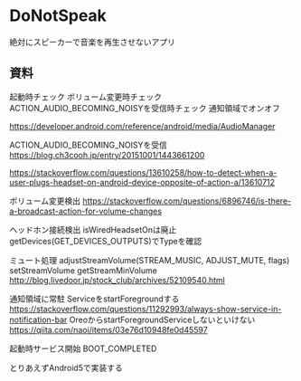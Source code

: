 # DoNotSpeak

絶対にスピーカーで音楽を再生させないアプリ



## 資料

起動時チェック
ボリューム変更時チェック
ACTION_AUDIO_BECOMING_NOISYを受信時チェック
通知領域でオンオフ


https://developer.android.com/reference/android/media/AudioManager

ACTION_AUDIO_BECOMING_NOISYを受信
https://blog.ch3cooh.jp/entry/20151001/1443661200

https://stackoverflow.com/questions/13610258/how-to-detect-when-a-user-plugs-headset-on-android-device-opposite-of-action-a/13610712

ボリューム変更検出
https://stackoverflow.com/questions/6896746/is-there-a-broadcast-action-for-volume-changes

ヘッドホン接続検出
isWiredHeadsetOnは廃止
getDevices(GET_DEVICES_OUTPUTS)でTypeを確認

ミュート処理
adjustStreamVolume(STREAM_MUSIC, ADJUST_MUTE, flags)
setStreamVolume
getStreamMinVolume
http://blog.livedoor.jp/stock_club/archives/52109540.html

通知領域に常駐
ServiceをstartForegroundする
https://stackoverflow.com/questions/11292993/always-show-service-in-notification-bar
OreoからstartForegroundServiceしないといけない
https://qiita.com/naoi/items/03e76d10948fe0d45597

起動時サービス開始
BOOT_COMPLETED

とりあえずAndroid5で実装する 

